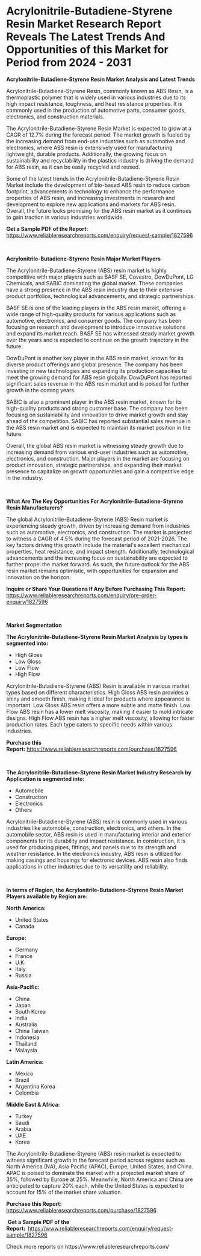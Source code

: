 <p><h1>Acrylonitrile-Butadiene-Styrene Resin Market Research Report Reveals The Latest Trends And Opportunities of this Market for Period from 2024 - 2031</h1></p><p><strong>Acrylonitrile-Butadiene-Styrene Resin Market Analysis and Latest Trends</strong></p>
<p><p>Acrylonitrile-Butadiene-Styrene Resin, commonly known as ABS Resin, is a thermoplastic polymer that is widely used in various industries due to its high impact resistance, toughness, and heat resistance properties. It is commonly used in the production of automotive parts, consumer goods, electronics, and construction materials.</p><p>The Acrylonitrile-Butadiene-Styrene Resin Market is expected to grow at a CAGR of 12.7% during the forecast period. The market growth is fueled by the increasing demand from end-use industries such as automotive and electronics, where ABS resin is extensively used for manufacturing lightweight, durable products. Additionally, the growing focus on sustainability and recyclability in the plastics industry is driving the demand for ABS resin, as it can be easily recycled and reused.</p><p>Some of the latest trends in the Acrylonitrile-Butadiene-Styrene Resin Market include the development of bio-based ABS resin to reduce carbon footprint, advancements in technology to enhance the performance properties of ABS resin, and increasing investments in research and development to explore new applications and markets for ABS resin. Overall, the future looks promising for the ABS resin market as it continues to gain traction in various industries worldwide.</p></p>
<p><strong>Get a Sample PDF of the Report:&nbsp;</strong> <a href="https://www.reliableresearchreports.com/enquiry/request-sample/1827596">https://www.reliableresearchreports.com/enquiry/request-sample/1827596</a></p>
<p>&nbsp;</p>
<p><strong>Acrylonitrile-Butadiene-Styrene Resin Major Market Players</strong></p>
<p><p>The Acrylonitrile-Butadiene-Styrene (ABS) resin market is highly competitive with major players such as BASF SE, Covestro, DowDuPont, LG Chemicals, and SABIC dominating the global market. These companies have a strong presence in the ABS resin industry due to their extensive product portfolios, technological advancements, and strategic partnerships.</p><p>BASF SE is one of the leading players in the ABS resin market, offering a wide range of high-quality products for various applications such as automotive, electronics, and consumer goods. The company has been focusing on research and development to introduce innovative solutions and expand its market reach. BASF SE has witnessed steady market growth over the years and is expected to continue on the growth trajectory in the future.</p><p>DowDuPont is another key player in the ABS resin market, known for its diverse product offerings and global presence. The company has been investing in new technologies and expanding its production capacities to meet the growing demand for ABS resin globally. DowDuPont has reported significant sales revenue in the ABS resin market and is poised for further growth in the coming years.</p><p>SABIC is also a prominent player in the ABS resin market, known for its high-quality products and strong customer base. The company has been focusing on sustainability and innovation to drive market growth and stay ahead of the competition. SABIC has reported substantial sales revenue in the ABS resin market and is expected to maintain its market position in the future.</p><p>Overall, the global ABS resin market is witnessing steady growth due to increasing demand from various end-user industries such as automotive, electronics, and construction. Major players in the market are focusing on product innovation, strategic partnerships, and expanding their market presence to capitalize on growth opportunities and gain a competitive edge in the industry.</p></p>
<p>&nbsp;</p>
<p><strong>What Are The Key Opportunities For Acrylonitrile-Butadiene-Styrene Resin Manufacturers?</strong></p>
<p><p>The global Acrylonitrile-Butadiene-Styrene (ABS) Resin market is experiencing steady growth, driven by increasing demand from industries such as automotive, electronics, and construction. The market is projected to witness a CAGR of 4.5% during the forecast period of 2021-2026. The key factors driving this growth include the material's excellent mechanical properties, heat resistance, and impact strength. Additionally, technological advancements and the increasing focus on sustainability are expected to further propel the market forward. As such, the future outlook for the ABS resin market remains optimistic, with opportunities for expansion and innovation on the horizon.</p></p>
<p><strong>Inquire or Share Your Questions If Any Before Purchasing This Report:</strong> <a href="https://www.reliableresearchreports.com/enquiry/pre-order-enquiry/1827596">https://www.reliableresearchreports.com/enquiry/pre-order-enquiry/1827596</a></p>
<p>&nbsp;</p>
<p><strong>Market Segmentation</strong></p>
<p><strong>The Acrylonitrile-Butadiene-Styrene Resin Market Analysis by types is segmented into:</strong></p>
<p><ul><li>High Gloss</li><li>Low Gloss</li><li>Low Flow</li><li>High Flow</li></ul></p>
<p><p>Acrylonitrile-Butadiene-Styrene (ABS) Resin is available in various market types based on different characteristics. High Gloss ABS resin provides a shiny and smooth finish, making it ideal for products where appearance is important. Low Gloss ABS resin offers a more subtle and matte finish. Low Flow ABS resin has a lower melt viscosity, making it easier to mold intricate designs. High Flow ABS resin has a higher melt viscosity, allowing for faster production rates. Each type caters to specific needs within various industries.</p></p>
<p><strong>Purchase this Report:&nbsp;</strong><a href="https://www.reliableresearchreports.com/purchase/1827596">https://www.reliableresearchreports.com/purchase/1827596</a></p>
<p>&nbsp;</p>
<p><strong>The Acrylonitrile-Butadiene-Styrene Resin Market Industry Research by Application is segmented into:</strong></p>
<p><ul><li>Automobile</li><li>Construction</li><li>Electronics</li><li>Others</li></ul></p>
<p><p>Acrylonitrile-Butadiene-Styrene (ABS) resin is commonly used in various industries like automobile, construction, electronics, and others. In the automobile sector, ABS resin is used in manufacturing interior and exterior components for its durability and impact resistance. In construction, it is used for producing pipes, fittings, and panels due to its strength and weather resistance. In the electronics industry, ABS resin is utilized for making casings and housings for electronic devices. ABS resin also finds applications in other industries due to its versatility and reliability.</p></p>
<p>&nbsp;</p>
<p><strong>In terms of Region, the Acrylonitrile-Butadiene-Styrene Resin Market Players available by Region are:</strong></p>
<p>
    <p> <strong> North America: </strong>
        <ul>
            <li>United States</li>
            <li>Canada</li>
        </ul>
        </p> 
    <p> <strong> Europe: </strong>
        <ul>
            <li>Germany</li>
            <li>France</li>
            <li>U.K.</li>
            <li>Italy</li>
            <li>Russia</li>
        </ul>
        </p> 
    <p> <strong> Asia-Pacific: </strong>
        <ul>
            <li>China</li>
            <li>Japan</li>
            <li>South Korea</li>
            <li>India</li>
            <li>Australia</li>
            <li>China Taiwan</li>
            <li>Indonesia</li>
            <li>Thailand</li>
            <li>Malaysia</li>
        </ul>
        </p> 
    <p> <strong> Latin America: </strong>
        <ul>
            <li>Mexico</li>
            <li>Brazil</li>
            <li>Argentina Korea</li>
            <li>Colombia</li>
        </ul>
        </p> 
    <p> <strong> Middle East & Africa: </strong>
        <ul>
            <li>Turkey</li>
            <li>Saudi</li>
            <li>Arabia</li>
            <li>UAE</li>
            <li>Korea</li>
        </ul>
    </p>
    </p>
<p><p>The Acrylonitrile-Butadiene-Styrene (ABS) resin market is expected to witness significant growth in the forecast period across regions such as North America (NA), Asia Pacific (APAC), Europe, United States, and China. APAC is poised to dominate the market with a projected market share of 35%, followed by Europe at 25%. Meanwhile, North America and China are anticipated to capture 20% each, while the United States is expected to account for 15% of the market share valuation.</p></p>
<p><strong>Purchase this Report: </strong><a href="https://www.reliableresearchreports.com/purchase/1827596">https://www.reliableresearchreports.com/purchase/1827596</a></p>
<p>&nbsp;<strong>Get a Sample PDF of the Report:&nbsp;&nbsp;</strong><a href="https://www.reliableresearchreports.com/enquiry/request-sample/1827596">https://www.reliableresearchreports.com/enquiry/request-sample/1827596</a></p>
<p><strong></strong></p>
<p>Check more reports on https://www.reliableresearchreports.com/</p>